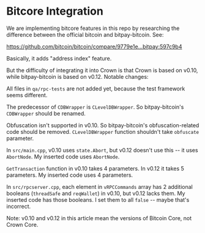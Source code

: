 Bitcore Integration
===================

We are implementing bitcore features in this repo by researching the difference between the official bitcoin and bitpay-bitcoin. See:

https://github.com/bitcoin/bitcoin/compare/9779e1e...bitpay:597c9b4

Basically, it adds "address index" feature.

But the difficulty of integrating it into Crown is that Crown is based on v0.10, while bitpay-bitcoin is based on v0.12. Notable changes:

All files in `qa/rpc-tests` are not added yet, because the test framework seems different.

The predecessor of `CDBWrapper` is `CLevelDBWrapper`. So bitpay-bitcoin's `CDBWrapper` should be renamed.

Obfuscation isn't supported in v0.10. So bitpay-bitcoin's obfuscation-related code should be removed. `CLevelDBWrapper` function shouldn't take `obfuscate` parameter.

In `src/main.cpp`, v0.10 uses `state.Abort`, but v0.12 doesn't use this -- it uses `AbortNode`. My inserted code uses `AbortNode`.

`GetTransaction` function in v0.10 takes 4 parameters. In v0.12 it takes 5 parameters. My inserted code uses 4 parameters.

In `src/rpcserver.cpp`, each element in `vRPCCommands` array has 2 additional booleans (`threadSafe` and `reqWallet`) in v0.10, but v0.12 lacks them. My inserted code has those booleans. I set them to all `false` -- maybe that's incorrect.

Note: v0.10 and v0.12 in this article mean the versions of Bitcoin Core, not Crown Core.
